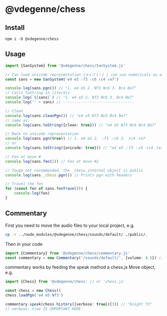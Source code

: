 # @vdegenne/chess

## Install

```
npm i -D @vdegenne/chess
```

## Usage

```ts
import {SanSystem} from '@vdegenne/chess/SanSystem.js'

// Can load unicode representation (♔♕♖♗♘) / can use numericals as well ->  1. e4 e5 2. Nf3 etc...
const sans = new SanSystem('e4 e5 ♘f3 ♘c6 ♗c4 ♗e7')

console.log(sans.pgn()) // "1. e4 e5 2. Nf3 Nc6 3. Bc4 Be7"
// Calls toString in literals
console.log(`${sans}`) // "1. e4 e5 2. Nf3 Nc6 3. Bc4 Be7"
console.log('' + sans) // --------------------------------

// Clean
console.log(sans.cleanPgn()) // "e4 e5 Nf3 Nc6 Bc4 Be7"
// same as:
console.log(sans.toString({clean: true})) // "e4 e5 Nf3 Nc6 Bc4 Be7"

// Back to unicode representation
console.log(sans.pgn(true)) // 1. e4 e5 2. ♘f3 ♘c6 3. ♗c4 ♗e7
// or
console.log(sans.toString({unicode: true})) // "e4 e5 ♘f3 ♘c6 ♗c4 ♗e7"

// Fen at move #
console.log(sans.fen(2)) // Fen at move #2

// Tough not recommended, the _chess internal object is public
console.log(sans._chess.pgn()) // Prints pgn with headers

// Travel the fen
for (const fen of sans.fenTravel()) {
	console.log(fen)
}
```

## Commentary

First you need to move the audio files to your local project, e.g.

```bash
cp -r ../node_modules/@vdegenne/chess/sounds/default/ ./public/.
```

Then in your code

```ts
import {Commentary} from '@vdegenne/chess/commentary.js'
const commentary = new Commentary('/sounds/default/', {volume: 0.5}) // vite public path.
```

commentary works by feeding the speak method a chess.js Move object, e.g.

```ts
import {Chess} from '@vdegenne/chess' // or 'chess.js'

const chess = new Chess()
chess.loadPgn('e4 e5 Nf3')

commentary.speak(chess.history({verbose: true})[3]) // "Knight f3"
// verbose: true IS IMPORTANT HERE
```
